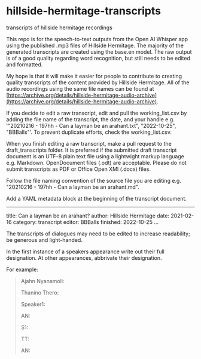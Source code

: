 # hillside-hermitage-transcripts
 transcripts of hillside hermitage recordings

This repo is for the speech-to-text outputs from the Open AI Whisper app using the published .mp3 files of Hillside Hermitage. The majority of the generated transcripts are created using the base.en model. The raw output is of a good quality regarding word recognition, but still needs to be edited and formatted.

My hope is that it will make it easier for people to contribute to creating quality transcripts of the content provided by Hillside Hermitage. All of the audio recordings using the same file names can be found at [https://archive.org/details/hillside-hermitage-audio-archive](https://archive.org/details/hillside-hermitage-audio-archive).

If you decide to edit a raw transcript, edit and pull the working_list.csv by adding the file name of the transcript, the date, and your handle e.g. '"20210216 - 197hh - Can a layman be an arahant.txt", "2022-10-25", "BBBalls"'. To prevent duplicate efforts, check the working_list.csv.

When you finish editing a raw transcript, make a pull request to the draft_transcripts folder. It is preferred if the submitted draft transcript document is an UTF-8 plain text file using a lightwight markup language e.g. Markdown. OpenDocument files (.odt) are acceptable. Please do not submit transcripts as PDF or Office Open XMl (.docx) files.

Follow the file naming convention of the source file you are editing e.g. "20210216 - 197hh - Can a layman be an arahant.md".

Add a YAML metadata block at the beginning of the transcript document.

---
title: Can a layman be an arahant?
author: Hillside Hermitage
date: 2021-02-16
category: transcript
editor: BBBalls
finished: 2022-10-25
...

The transcripts of dialogues may need to be edited to increase readability; be generous and light-handed.

In the first instance of a speakers appearance write out their full designation. At other appearances, abbrivate their designation.

For example:

>Ajahn Nyanamoli:
>
>Thanino Thero:
>
>Speaker1:
>
>AN:
>
>S1:
>
>TT:
>
>AN:
